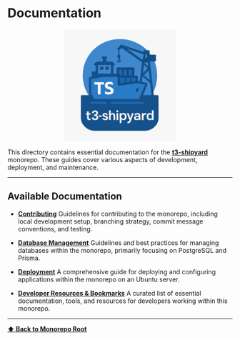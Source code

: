 # Documentation

<p align="center">
  <img src="../t3-shipyard-image.png" alt="t3-shipyard logo" width="250"/>
</p>

This directory contains essential documentation for the **[t3-shipyard](https://github.com/dunamismax/t3-shipyard)** monorepo. These guides cover various aspects of development, deployment, and maintenance.

---

## Available Documentation

-   **[Contributing](contributing.md)**
    Guidelines for contributing to the monorepo, including local development setup, branching strategy, commit message conventions, and testing.

-   **[Database Management](database_management.md)**
    Guidelines and best practices for managing databases within the monorepo, primarily focusing on PostgreSQL and Prisma.

-   **[Deployment](deployment.md)**
    A comprehensive guide for deploying and configuring applications within the monorepo on an Ubuntu server.

-   **[Developer Resources & Bookmarks](resources.md)**
    A curated list of essential documentation, tools, and resources for developers working within this monorepo.

---

**[⬆️ Back to Monorepo Root](https://github.com/dunamismax/t3-shipyard?tab=readme-ov-file)**